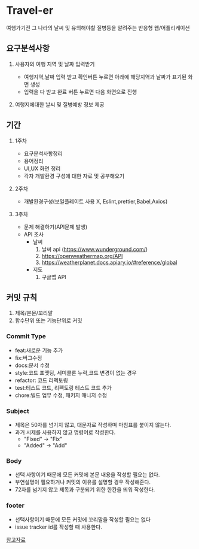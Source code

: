 # Travel-er

여행가기전 그 나라의 날씨 및 유의해야할 질병등을 알려주는 반응형 웹/어플리케이션

## 요구분석사항

1. 사용자의 여행 지역 및 날짜 입력받기

   - 여행지역,날짜 입력 받고 확인버튼 누르면 아래에 해당지역과 날짜가 표기된 화면 생성
   - 입력을 다 받고 완료 버튼 누르면 다음 화면으로 진행

2. 여행지에대한 날씨 및 질병예방 정보 제공

## 기간

1. 1주차

   - 요구분석사항정리
   - 용어정리
   - UI,UX 화면 정리
   - 각자 개발환경 구성에 대한 자료 및 공부해오기

2. 2주차

   - 개발환경구성(보일플레이트 사용 X, Eslint,prettier,Babel,Axios)

3. 3주차
    - 문제 해결하기(API문제 발생)
    - API 조사
        - 날씨
            1. 날씨 api (https://www.wunderground.com/)
            2. https://openweathermap.org/API
            3. https://weatherplanet.docs.apiary.io/#reference/global
        - 지도
            1. 구글맵 API

## 커밋 규칙

1. 제목/본문/꼬리말
2. 함수단위 또는 기능단위로 커밋

### Commit Type

- feat:새로운 기능 추가
- fix:버그수정
- docs:문서 수정
- style:코드 포맷팅, 세미콜론 누락,코드 변경이 없는 경우
- refactor: 코드 리펙토링
- test:테스트 코드, 리펙토링 테스트 코드 추가
- chore:빌드 업무 수정, 패키지 매니저 수정

### Subject

- 제목은 50자를 넘기지 않고, 대문자로 작성하며 마침표를 붙이지 않는다.
- 과거 시제를 사용하지 않고 명령어로 작성한다.
  - "Fixed" -> "Fix"
  - "Added" -> "Add"

### Body

- 선택 사항이기 때문에 모든 커밋에 본문 내용을 작성할 필요는 없다.
- 부연설명이 필요하거나 커밋의 이유를 설명할 경우 작성해준다.
- 72자를 넘기지 않고 제목과 구분되기 위한 한칸을 띄워 작성한다.

### footer

- 선택사항이기 때문에 모든 커밋에 꼬리말을 작성할 필요는 없다
- issue tracker id를 작성할 때 사용한다.

[참고자료](https://doublesprogramming.tistory.com/256)
